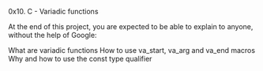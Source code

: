 0x10. C - Variadic functions

At the end of this project, you are expected to be able to explain to anyone, without the help of Google:

What are variadic functions
How to use va_start, va_arg and va_end macros
Why and how to use the const type qualifier
